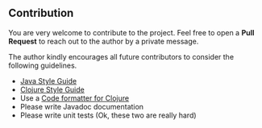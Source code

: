 ## Contribution

You are very welcome to contribute to the project. Feel free to open a **Pull Request** to reach out to the author by a private message.

The author kindly encourages all future contributors to consider the following guidelines.

- [Java Style Guide](http://cr.openjdk.java.net/~alundblad/styleguide/index-v6.html)
- [Clojure Style Guide](https://github.com/bbatsov/clojure-style-guide)
- Use a [Code formatter for Clojure](https://github.com/weavejester/cljfmt)
- Please write Javadoc documentation
- Please write unit tests (Ok, these two are really hard)

